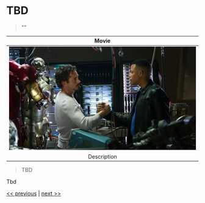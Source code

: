 # TBD

>""

| Movie |
| :---: |
|![](../../images/fusing_business_and_technology.png)|
|Description|

>TBD

Tbd

[<< previous](0-culture_of_empowerment.md) | [next >>](2-history_of_heroes.md)
